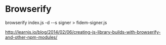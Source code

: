 # Browserify
browserify index.js -d --s signer > fidem-signer.js

http://learnjs.io/blog/2014/02/06/creating-js-library-builds-with-browserify-and-other-npm-modules/

